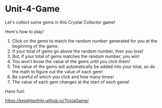 # Unit-4-Game

Let's collect some gems in this Crystal Collector game!

Here's how to play!

1. Click on the gems to match the random number generated for you at the beginning of the game.
2. If your total of gems go above the random number, then you lose!
3. But, if your total of gems matches the random number, you win!
4. You won't know the value of the gems until you click them!
5. The value of the gems will automatically be added into your total, so do the math to figure out the value of each gem!
6. Be careful of which you click and how many times!
7. The value of each gem changes at the start of each game!

Have fun!

https://knightsofnhi.github.io/TriviaGame/